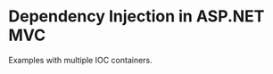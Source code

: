 Dependency Injection in ASP.NET MVC
===================================

Examples with multiple IOC containers.
